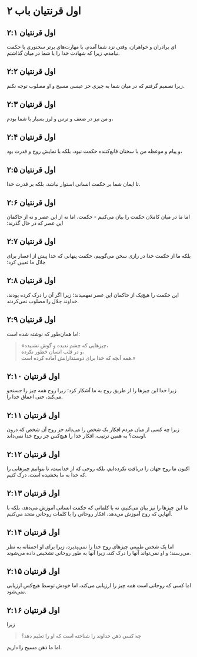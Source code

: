 # اول قرنتیان باب ۲

## اول قرنتیان ۲:۱

ای برادران و خواهران، وقتی نزد شما آمدم، با مهارت‌های برتر سخنوری یا حکمت نیامدم، زیرا که شهادت خدا را با شما در میان گذاشتم.

## اول قرنتیان ۲:۲

زیرا تصمیم گرفتم که در میان شما به چیزی جز عیسی مسیح و او مصلوب توجه نکنم.

## اول قرنتیان ۲:۳

و من نیز در ضعف و ترس و لرز بسیار با شما بودم،

## اول قرنتیان ۲:۴

و پیام و موعظه من با سخنان قانع‌کننده حکمت نبود، بلکه با نمایش روح و قدرت بود،

## اول قرنتیان ۲:۵

تا ایمان شما بر حکمت انسانی استوار نباشد، بلکه بر قدرت خدا.

## اول قرنتیان ۲:۶

اما ما در میان کاملان حکمت را بیان می‌کنیم - حکمت، اما نه از این عصر و نه از حاکمان این عصر که در حال گذرند؛

## اول قرنتیان ۲:۷

بلکه ما از حکمت خدا در رازی سخن می‌گوییم، حکمت پنهانی که خدا پیش از اعصار برای جلال ما تعیین کرد؛

## اول قرنتیان ۲:۸

این حکمت را هیچ‌یک از حاکمان این عصر نفهمیدند؛ زیرا اگر آن را درک کرده بودند، خداوند جلال را مصلوب نمی‌کردند.

## اول قرنتیان ۲:۹

اما همان‌طور که نوشته شده است:

> «چیزهایی که چشم ندیده و گوش نشنیده،  
> و در قلب انسان خطور نکرده،  
> همه آنچه که خدا برای دوستدارانش آماده کرده است.»

## اول قرنتیان ۲:۱۰

زیرا خدا این چیزها را از طریق روح به ما آشکار کرد؛ زیرا روح همه چیز را جستجو می‌کند، حتی اعماق خدا را.

## اول قرنتیان ۲:۱۱

زیرا چه کسی از میان مردم افکار یک شخص را می‌داند جز روح آن شخص که درون اوست؟ به همین ترتیب، افکار خدا را هیچ‌کس جز روح خدا نمی‌داند.

## اول قرنتیان ۲:۱۲

اکنون ما روح جهان را دریافت نکرده‌ایم، بلکه روحی که از خداست، تا بتوانیم چیزهایی را که خدا به ما بخشیده است، درک کنیم.

## اول قرنتیان ۲:۱۳

ما این چیزها را نیز بیان می‌کنیم، نه با کلماتی که حکمت انسانی آموزش می‌دهد، بلکه با آنهایی که روح آموزش می‌دهد، افکار روحانی را با کلمات روحانی متحد می‌کنیم.

## اول قرنتیان ۲:۱۴

اما یک شخص طبیعی چیزهای روح خدا را نمی‌پذیرد، زیرا برای او احمقانه به نظر می‌رسند؛ و او نمی‌تواند آنها را درک کند، زیرا آنها به طور روحانی تشخیص داده می‌شوند.

## اول قرنتیان ۲:۱۵

اما کسی که روحانی است همه چیز را ارزیابی می‌کند، اما خودش توسط هیچ‌کس ارزیابی نمی‌شود.

## اول قرنتیان ۲:۱۶

زیرا

> چه کسی ذهن خداوند را شناخته است که او را تعلیم دهد؟

اما ما ذهن مسیح را داریم.
